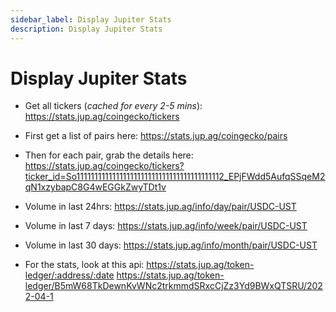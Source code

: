 ```yaml
---
sidebar_label: Display Jupiter Stats
description: Display Jupiter Stats
---
```

# Display Jupiter Stats

- Get all tickers (*cached for every 2-5 mins*):  https://stats.jup.ag/coingecko/tickers

- First get a list of pairs here: https://stats.jup.ag/coingecko/pairs

- Then for each pair, grab the details here: https://stats.jup.ag/coingecko/tickers?ticker_id=So11111111111111111111111111111111111111112_EPjFWdd5AufqSSqeM2qN1xzybapC8G4wEGGkZwyTDt1v

- Volume in last 24hrs: https://stats.jup.ag/info/day/pair/USDC-UST

- Volume in last 7 days: https://stats.jup.ag/info/week/pair/USDC-UST

- Volume in last 30 days: https://stats.jup.ag/info/month/pair/USDC-UST

- For the stats, look at this api: https://stats.jup.ag/token-ledger/:address/:date
https://stats.jup.ag/token-ledger/B5mW68TkDewnKvWNc2trkmmdSRxcCjZz3Yd9BWxQTSRU/2022-04-1
